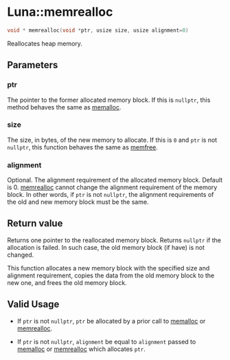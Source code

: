 # Luna::memrealloc

```c++
void * memrealloc(void *ptr, usize size, usize alignment=0)
```

Reallocates heap memory. 



## Parameters
### ptr
The pointer to the former allocated memory block. If this is `nullptr`, this method behaves the same as [memalloc](group___runtime_memory_1ga76969916b035a432b54deb6920d3259c.md). 

### size
The size, in bytes, of the new memory to allocate. If this is `0` and `ptr` is not `nullptr`, this function behaves the same as [memfree](group___runtime_memory_1ga4bc8f37f2fe8c9100a8af16de794e3de.md). 

### alignment
Optional. The alignment requirement of the allocated memory block. Default is 0. [memrealloc](group___runtime_memory_1ga60e9e4772655c0a60fbd5e311010b6d5.md) cannot change the alignment requirement of the memory block. In other words, if `ptr` is not `nullptr`, the alignment requirements of the old and new memory block must be the same. 

## Return value
Returns one pointer to the reallocated memory block. Returns `nullptr` if the allocation is failed. In such case, the old memory block (if have) is not changed.


This function allocates a new memory block with the specified size and alignment requirement, copies the data from the old memory block to the new one, and frees the old memory block. 

## Valid Usage
* If `ptr` is not `nullptr`, `ptr` be allocated by a prior call to [memalloc](group___runtime_memory_1ga76969916b035a432b54deb6920d3259c.md) or [memrealloc](group___runtime_memory_1ga60e9e4772655c0a60fbd5e311010b6d5.md).

* If `ptr` is not `nullptr`, `alignment` be equal to `alignment` passed to [memalloc](group___runtime_memory_1ga76969916b035a432b54deb6920d3259c.md) or [memrealloc](group___runtime_memory_1ga60e9e4772655c0a60fbd5e311010b6d5.md) which allocates `ptr`. 

